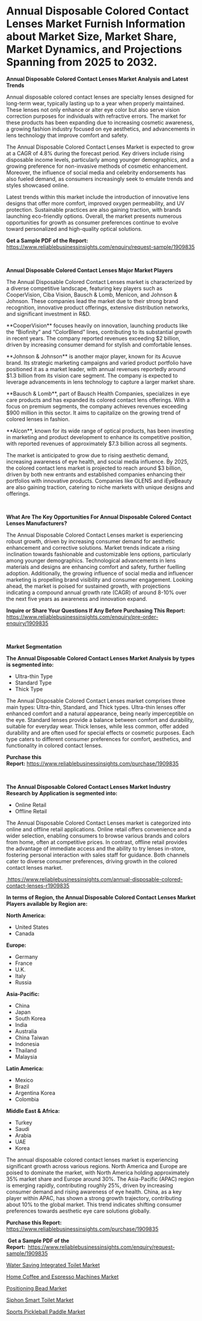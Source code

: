 <p><h1>Annual Disposable Colored Contact Lenses Market Furnish Information about Market Size, Market Share, Market Dynamics, and Projections Spanning from 2025 to 2032.</h1></p><p><strong>Annual Disposable Colored Contact Lenses Market Analysis and Latest Trends</strong></p>
<p><p>Annual disposable colored contact lenses are specialty lenses designed for long-term wear, typically lasting up to a year when properly maintained. These lenses not only enhance or alter eye color but also serve vision correction purposes for individuals with refractive errors. The market for these products has been expanding due to increasing cosmetic awareness, a growing fashion industry focused on eye aesthetics, and advancements in lens technology that improve comfort and safety.</p><p>The Annual Disposable Colored Contact Lenses Market is expected to grow at a CAGR of 4.8% during the forecast period. Key drivers include rising disposable income levels, particularly among younger demographics, and a growing preference for non-invasive methods of cosmetic enhancement. Moreover, the influence of social media and celebrity endorsements has also fueled demand, as consumers increasingly seek to emulate trends and styles showcased online. </p><p>Latest trends within this market include the introduction of innovative lens designs that offer more comfort, improved oxygen permeability, and UV protection. Sustainable practices are also gaining traction, with brands launching eco-friendly options. Overall, the market presents numerous opportunities for growth as consumer preferences continue to evolve toward personalized and high-quality optical solutions.</p></p>
<p><strong>Get a Sample PDF of the Report:&nbsp;</strong> <a href="https://www.reliablebusinessinsights.com/enquiry/request-sample/1909835?utm_campaign=60&utm_medium=2&utm_source=Github&utm_content=ia&utm_term=10022025&utm_id=annual-disposable-colored-contact-lenses">https://www.reliablebusinessinsights.com/enquiry/request-sample/1909835</a></p>
<p>&nbsp;</p>
<p><strong>Annual Disposable Colored Contact Lenses Major Market Players</strong></p>
<p><p>The Annual Disposable Colored Contact Lenses market is characterized by a diverse competitive landscape, featuring key players such as CooperVision, Ciba Vision, Bausch & Lomb, Menicon, and Johnson & Johnson. These companies lead the market due to their strong brand recognition, innovative product offerings, extensive distribution networks, and significant investment in R&D.</p><p>**CooperVision** focuses heavily on innovation, launching products like the “Biofinity” and “ColorBlend” lines, contributing to its substantial growth in recent years. The company reported revenues exceeding $2 billion, driven by increasing consumer demand for stylish and comfortable lenses.</p><p>**Johnson & Johnson** is another major player, known for its Acuvue brand. Its strategic marketing campaigns and varied product portfolio have positioned it as a market leader, with annual revenues reportedly around $1.3 billion from its vision care segment. The company is expected to leverage advancements in lens technology to capture a larger market share.</p><p>**Bausch & Lomb**, part of Bausch Health Companies, specializes in eye care products and has expanded its colored contact lens offerings. With a focus on premium segments, the company achieves revenues exceeding $900 million in this sector. It aims to capitalize on the growing trend of colored lenses in fashion.</p><p>**Alcon**, known for its wide range of optical products, has been investing in marketing and product development to enhance its competitive position, with reported revenues of approximately $7.3 billion across all segments.</p><p>The market is anticipated to grow due to rising aesthetic demand, increasing awareness of eye health, and social media influence. By 2025, the colored contact lens market is projected to reach around $3 billion, driven by both new entrants and established companies enhancing their portfolios with innovative products. Companies like OLENS and iEyeBeauty are also gaining traction, catering to niche markets with unique designs and offerings.</p></p>
<p>&nbsp;</p>
<p><strong>What Are The Key Opportunities For Annual Disposable Colored Contact Lenses Manufacturers?</strong></p>
<p><p>The Annual Disposable Colored Contact Lenses market is experiencing robust growth, driven by increasing consumer demand for aesthetic enhancement and corrective solutions. Market trends indicate a rising inclination towards fashionable and customizable lens options, particularly among younger demographics. Technological advancements in lens materials and designs are enhancing comfort and safety, further fuelling adoption. Additionally, the growing influence of social media and influencer marketing is propelling brand visibility and consumer engagement. Looking ahead, the market is poised for sustained growth, with projections indicating a compound annual growth rate (CAGR) of around 8-10% over the next five years as awareness and innovation expand.</p></p>
<p><strong>Inquire or Share Your Questions If Any Before Purchasing This Report:</strong> <a href="https://www.reliablebusinessinsights.com/enquiry/pre-order-enquiry/1909835?utm_campaign=60&utm_medium=2&utm_source=Github&utm_content=ia&utm_term=10022025&utm_id=annual-disposable-colored-contact-lenses">https://www.reliablebusinessinsights.com/enquiry/pre-order-enquiry/1909835</a></p>
<p>&nbsp;</p>
<p><strong>Market Segmentation</strong></p>
<p><strong>The Annual Disposable Colored Contact Lenses Market Analysis by types is segmented into:</strong></p>
<p><ul><li>Ultra-thin Type</li><li>Standard Type</li><li>Thick Type</li></ul></p>
<p><p>The Annual Disposable Colored Contact Lenses market comprises three main types: Ultra-thin, Standard, and Thick types. Ultra-thin lenses offer enhanced comfort and a natural appearance, being nearly imperceptible on the eye. Standard lenses provide a balance between comfort and durability, suitable for everyday wear. Thick lenses, while less common, offer added durability and are often used for special effects or cosmetic purposes. Each type caters to different consumer preferences for comfort, aesthetics, and functionality in colored contact lenses.</p></p>
<p><strong>Purchase this Report:&nbsp;</strong><a href="https://www.reliablebusinessinsights.com/purchase/1909835?utm_campaign=60&utm_medium=2&utm_source=Github&utm_content=ia&utm_term=10022025&utm_id=annual-disposable-colored-contact-lenses">https://www.reliablebusinessinsights.com/purchase/1909835</a></p>
<p>&nbsp;</p>
<p><strong>The Annual Disposable Colored Contact Lenses Market Industry Research by Application is segmented into:</strong></p>
<p><ul><li>Online Retail</li><li>Offline Retail</li></ul></p>
<p><p>The Annual Disposable Colored Contact Lenses market is categorized into online and offline retail applications. Online retail offers convenience and a wider selection, enabling consumers to browse various brands and colors from home, often at competitive prices. In contrast, offline retail provides the advantage of immediate access and the ability to try lenses in-store, fostering personal interaction with sales staff for guidance. Both channels cater to diverse consumer preferences, driving growth in the colored contact lenses market.</p></p>
<p><a href="https://www.reliablebusinessinsights.com/annual-disposable-colored-contact-lenses-r1909835?utm_campaign=60&utm_medium=2&utm_source=Github&utm_content=ia&utm_term=10022025&utm_id=annual-disposable-colored-contact-lenses">&nbsp;https://www.reliablebusinessinsights.com/annual-disposable-colored-contact-lenses-r1909835</a></p>
<p><strong>In terms of Region, the Annual Disposable Colored Contact Lenses Market Players available by Region are:</strong></p>
<p>
    <p> <strong> North America: </strong>
        <ul>
            <li>United States</li>
            <li>Canada</li>
        </ul>
        </p> 
    <p> <strong> Europe: </strong>
        <ul>
            <li>Germany</li>
            <li>France</li>
            <li>U.K.</li>
            <li>Italy</li>
            <li>Russia</li>
        </ul>
        </p> 
    <p> <strong> Asia-Pacific: </strong>
        <ul>
            <li>China</li>
            <li>Japan</li>
            <li>South Korea</li>
            <li>India</li>
            <li>Australia</li>
            <li>China Taiwan</li>
            <li>Indonesia</li>
            <li>Thailand</li>
            <li>Malaysia</li>
        </ul>
        </p> 
    <p> <strong> Latin America: </strong>
        <ul>
            <li>Mexico</li>
            <li>Brazil</li>
            <li>Argentina Korea</li>
            <li>Colombia</li>
        </ul>
        </p> 
    <p> <strong> Middle East & Africa: </strong>
        <ul>
            <li>Turkey</li>
            <li>Saudi</li>
            <li>Arabia</li>
            <li>UAE</li>
            <li>Korea</li>
        </ul>
    </p>
    </p>
<p><p>The annual disposable colored contact lenses market is experiencing significant growth across various regions. North America and Europe are poised to dominate the market, with North America holding approximately 35% market share and Europe around 30%. The Asia-Pacific (APAC) region is emerging rapidly, contributing roughly 25%, driven by increasing consumer demand and rising awareness of eye health. China, as a key player within APAC, has shown a strong growth trajectory, contributing about 10% to the global market. This trend indicates shifting consumer preferences towards aesthetic eye care solutions globally.</p></p>
<p><strong>Purchase this Report: </strong><a href="https://www.reliablebusinessinsights.com/purchase/1909835?utm_campaign=60&utm_medium=2&utm_source=Github&utm_content=ia&utm_term=10022025&utm_id=annual-disposable-colored-contact-lenses">https://www.reliablebusinessinsights.com/purchase/1909835</a></p>
<p>&nbsp;<strong>Get a Sample PDF of the Report:&nbsp;&nbsp;</strong><a href="https://www.reliablebusinessinsights.com/enquiry/request-sample/1909835?utm_campaign=60&utm_medium=2&utm_source=Github&utm_content=ia&utm_term=10022025&utm_id=annual-disposable-colored-contact-lenses">https://www.reliablebusinessinsights.com/enquiry/request-sample/1909835</a></p>
<p><strong></strong></p>
<p><p><a href="https://github.com/awalinfucci/Market-Research-Report-List-1/blob/main/water-saving-integrated-toilet-market.md?utm_campaign=60&utm_medium=2&utm_source=Github&utm_content=ia&utm_term=10022025&utm_id=annual-disposable-colored-contact-lenses">Water Saving Integrated Toilet Market</a></p><p><a href="https://github.com/tjoensfibich/Market-Research-Report-List-1/blob/main/home-coffee-and-espresso-machines-market.md?utm_campaign=60&utm_medium=2&utm_source=Github&utm_content=ia&utm_term=10022025&utm_id=annual-disposable-colored-contact-lenses">Home Coffee and Espresso Machines Market</a></p><p><a href="https://github.com/iceknahomi/Market-Research-Report-List-1/blob/main/positioning-bead-market.md?utm_campaign=60&utm_medium=2&utm_source=Github&utm_content=ia&utm_term=10022025&utm_id=annual-disposable-colored-contact-lenses">Positioning Bead Market</a></p><p><a href="https://github.com/bezdanteniz/Market-Research-Report-List-1/blob/main/siphon-smart-toilet-market.md?utm_campaign=60&utm_medium=2&utm_source=Github&utm_content=ia&utm_term=10022025&utm_id=annual-disposable-colored-contact-lenses">Siphon Smart Toilet Market</a></p><p><a href="https://github.com/rebheelder/Market-Research-Report-List-1/blob/main/sports-pickleball-paddle-market.md?utm_campaign=60&utm_medium=2&utm_source=Github&utm_content=ia&utm_term=10022025&utm_id=annual-disposable-colored-contact-lenses">Sports Pickleball Paddle Market</a></p></p>